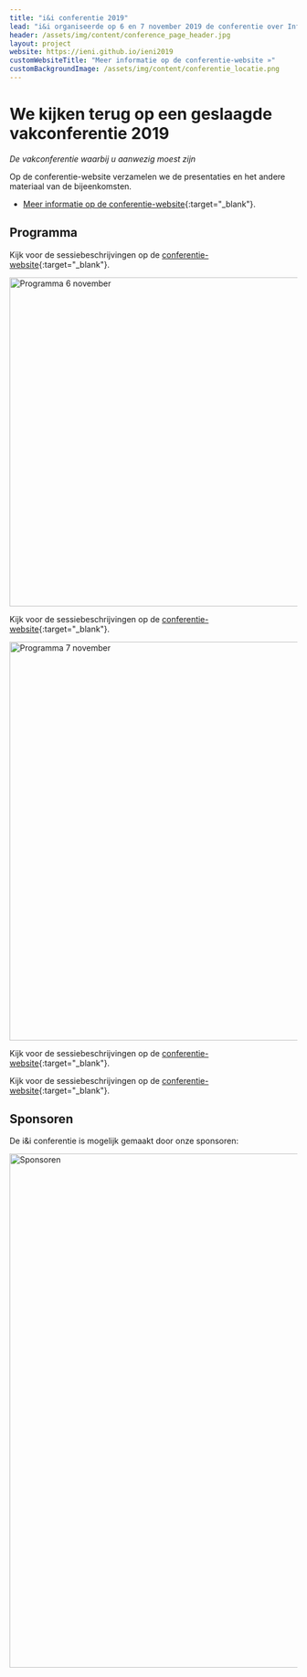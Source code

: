 ```yaml
---
title: "i&i conferentie 2019"
lead: "i&i organiseerde op 6 en 7 november 2019 de conferentie over Informatica en Digitale Geletterdheid"
header: /assets/img/content/conference_page_header.jpg
layout: project
website: https://ieni.github.io/ieni2019
customWebsiteTitle: "Meer informatie op de conferentie-website »"
customBackgroundImage: /assets/img/content/conferentie_locatie.png
---
```


# We kijken terug op een geslaagde vakconferentie 2019

*De vakconferentie waarbij u aanwezig moest zijn*

Op de conferentie-website verzamelen we de presentaties en het andere materiaal van de bijeenkomsten.

* [Meer informatie op de conferentie-website](https://ieni.github.io/ieni2019/){:target="_blank"}.

## Programma

Kijk voor de sessiebeschrijvingen op de [conferentie-website](https://ieni.github.io/ieni2019){:target="_blank"}.

  <img src="{{'/assets/img/content/ieni2019-6nov.png' | relative_url}}" alt="Programma 6 november" height="576" width="929">

Kijk voor de sessiebeschrijvingen op de [conferentie-website](https://ieni.github.io/ieni2019){:target="_blank"}.

  <img src="{{'/assets/img/content/ieni2019-7nov.png' | relative_url}}" alt="Programma 7 november" height="698" width="969">

Kijk voor de sessiebeschrijvingen op de [conferentie-website](https://ieni.github.io/ieni2019){:target="_blank"}.

Kijk voor de sessiebeschrijvingen op de [conferentie-website](https://ieni.github.io/ieni2019){:target="_blank"}.

## Sponsoren

De i&i conferentie is mogelijk gemaakt door onze sponsoren:

<img src="{{'/assets/img/content/ieni2019-sponsoren.jpg' | relative_url}}" alt="Sponsoren" width="900">
